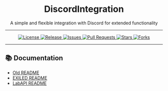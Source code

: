 <h1 align="center">DiscordIntegration</h1>
<p align="center">A simple and flexible integration with Discord for extended functionality</p>

---

<p align="center">
  <a href="./LICENSE">
    <img src="https://img.shields.io/github/license/Yti890/DiscordIntegration?style=flat-square" alt="License"/>
  </a>
  <a href="https://github.com/Yti890/DiscordIntegration/releases">
    <img src="https://img.shields.io/github/v/release/Yti890/DiscordIntegration?style=flat-square&logo=github" alt="Release"/>
  </a>
  <a href="https://github.com/Yti890/DiscordIntegration/issues">
    <img src="https://img.shields.io/github/issues/Yti890/DiscordIntegration?style=flat-square&logo=github" alt="Issues"/>
  </a>
  <a href="https://github.com/Yti890/DiscordIntegration/pulls">
    <img src="https://img.shields.io/github/issues-pr/Yti890/DiscordIntegration?style=flat-square&logo=github" alt="Pull Requests"/>
  </a>
  <a href="https://github.com/Yti890/DiscordIntegration/stargazers">
    <img src="https://img.shields.io/github/stars/Yti890/DiscordIntegration?style=flat-square&logo=github" alt="Stars"/>
  </a>
  <a href="https://github.com/Yti890/DiscordIntegration/network/members">
    <img src="https://img.shields.io/github/forks/Yti890/DiscordIntegration?style=flat-square&logo=github" alt="Forks"/>
  </a>
</p>

---
## 📚 Documentation
- [Old README](./README.old.md)
- [EXILED README](./README.EXILED.md)
- [LabAPI README](./README.LabAPI.md)  
